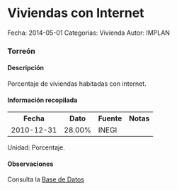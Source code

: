 Viviendas con Internet
=====

Fecha: 2014-05-01
Categorías: Vivienda
Autor: IMPLAN

### Torreón

#### Descripción

Porcentaje de viviendas habitadas con internet.

#### Información recopilada

<table class="table table-hover table-bordered">
  <tr><th>Fecha</th><th>Dato</th><th>Fuente</th><th>Notas</th></tr>
  <tr><td>2010-12-31</td><td>28.00%</td><td>INEGI</td><td></td></tr>
</table>

Unidad: Porcentaje.

#### Observaciones

Consulta la [Base de Datos](http://www.inegi.org.mx/biinegi/)
